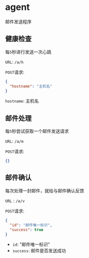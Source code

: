 # agent

邮件发送程序

## 健康检查

每`5`秒进行发送一次心跳

`URL`: `/a/h`

`POST`请求: 
```json
{
  "hostname": "主机名"
}
```

`hostname`: 主机名

## 邮件处理

每`5`秒尝试获取一个邮件发送请求

`URL`: `/a/m`

`POST`请求:
```json
{}
```

## 邮件确认

每次处理一封邮件，就给与邮件确认反馈

`URL` : `/a/v`

`POST`请求:
```json
{
  "id": "邮件唯一标识",
  "success": true
}
```

- `id`: "邮件唯一标识"
- `success`: 邮件是否发送成功